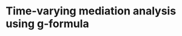 
<!-- README.md is generated from README.Rmd. Please edit that file -->

# Time-varying mediation analysis using g-formula
